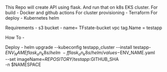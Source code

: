 This Repo will create API using flask. And run that on k8s EKS cluster.
For build - Docker and github actions
For cluster provisioning - Terraform
For deploy - Kubernetes helm

Requirements - 
s3 bucket - 
    name= TFstate-bucket
vpc
    tag.Name = testapp

How To -

Deploy - 
helm upgrade --kubeconfig testapp_cluster --install testapp-$ENV_NAME flask_on_k8s/helm \
-f flask_on_k8s/helm/values-$ENV_NAME.yaml \
--set imageName=$REPOSITORY/testapp:$GITHUB_SHA  \
-n $NAMESPACE
